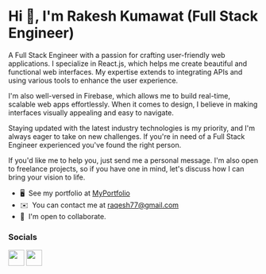 Hi 👋, I'm Rakesh Kumawat (Full Stack Engineer)
===============================

A Full Stack Engineer with a passion for crafting user-friendly web applications. I specialize in React.js, which helps me create beautiful and functional web interfaces. My expertise extends to integrating APIs and using various tools to enhance the user experience.

I'm also well-versed in Firebase, which allows me to build real-time, scalable web apps effortlessly. When it comes to design, I believe in making interfaces visually appealing and easy to navigate.

Staying updated with the latest industry technologies is my priority, and I'm always eager to take on new challenges. If you're in need of a Full Stack Engineer experienced you've found the right person.

If you'd like me to help you, just send me a personal message. I'm also open to freelance projects, so if you have one in mind, let's discuss how I can bring your vision to life.

* 🖥️  See my portfolio at [MyPortfolio](http://rakeshkumawat.netlify.app)
* ✉️  You can contact me at [raqesh77@gmail.com](mailto:raqesh77@gmail.com)
* 🤝  I'm open to collaborate.

### Socials

<p align="left"> <a href="https://www.github.com/rakeshkumawat12" target="_blank" rel="noreferrer"><img src="https://raw.githubusercontent.com/danielcranney/readme-generator/main/public/icons/socials/github.svg" width="32" height="32" /></a> <a href="https://www.linkedin.com/in/kumawatrakesh" target="_blank" rel="noreferrer"><img src="https://raw.githubusercontent.com/danielcranney/readme-generator/main/public/icons/socials/linkedin.svg" width="32" height="32" /></a> </p>
